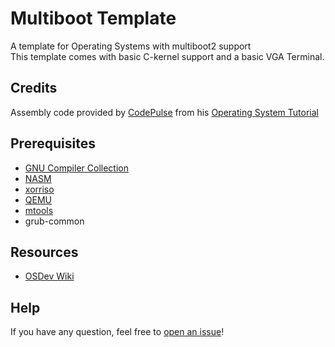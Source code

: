 # Multiboot Template
A template for Operating Systems with multiboot2 support<br>
This template comes with basic C-kernel support and a basic VGA Terminal.

## Credits
Assembly code provided by [CodePulse](https://github.com/davidcallanan) from his [Operating System Tutorial](https://github.com/davidcallanan/os-series)

## Prerequisites
- [GNU Compiler Collection](https://gcc.gnu.org/)
- [NASM](https://www.nasm.us/)
- [xorriso](https://www.gnu.org/software/xorriso/)
- [QEMU](https://www.qemu.org/)
- [mtools](https://www.gnu.org/software/mtools/)
- grub-common

## Resources
- [OSDev Wiki](https://wiki.osdev.org/Main_Page)

## Help
If you have any question, feel free to [open an issue](https://github.com/averyocean65/avsys/issues/new)!
